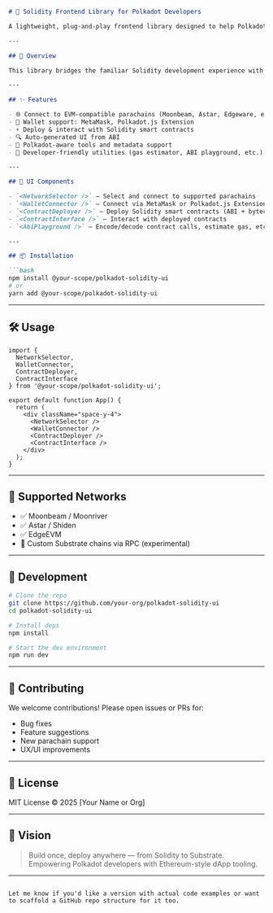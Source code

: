 

```markdown
# 🔮 Solidity Frontend Library for Polkadot Developers

A lightweight, plug-and-play frontend library designed to help Polkadot developers interact seamlessly with Solidity smart contracts deployed on EVM-compatible parachains like Moonbeam, Astar, and EdgeEVM.

---

## 🚀 Overview

This library bridges the familiar Solidity development experience with the Polkadot ecosystem. Whether you're deploying new contracts or building UIs that interact with existing EVM-based contracts, this toolset makes it easy to connect, deploy, and interact — all using React components powered by Polkadot.js and ethers.js.

---

## ✨ Features

- 🌐 Connect to EVM-compatible parachains (Moonbeam, Astar, Edgeware, etc.)
- 👛 Wallet support: MetaMask, Polkadot.js Extension
- ⚡ Deploy & interact with Solidity smart contracts
- 🔍 Auto-generated UI from ABI
- 🧠 Polkadot-aware tools and metadata support
- 🔧 Developer-friendly utilities (gas estimator, ABI playground, etc.)

---

## 🧩 UI Components

- `<NetworkSelector />` – Select and connect to supported parachains
- `<WalletConnector />` – Connect via MetaMask or Polkadot.js Extension
- `<ContractDeployer />` – Deploy Solidity smart contracts (ABI + bytecode)
- `<ContractInterface />` – Interact with deployed contracts
- `<AbiPlayground />` – Encode/decode contract calls, estimate gas, etc.

---

## 📦 Installation

```bash
npm install @your-scope/polkadot-solidity-ui
# or
yarn add @your-scope/polkadot-solidity-ui
```

---

## 🛠️ Usage

```tsx
import {
  NetworkSelector,
  WalletConnector,
  ContractDeployer,
  ContractInterface
} from '@your-scope/polkadot-solidity-ui';

export default function App() {
  return (
    <div className="space-y-4">
      <NetworkSelector />
      <WalletConnector />
      <ContractDeployer />
      <ContractInterface />
    </div>
  );
}
```

---

## 🔗 Supported Networks

- ✅ Moonbeam / Moonriver
- ✅ Astar / Shiden
- ✅ EdgeEVM
- 🧪 Custom Substrate chains via RPC (experimental)

---

## 🧪 Development

```bash
# Clone the repo
git clone https://github.com/your-org/polkadot-solidity-ui
cd polkadot-solidity-ui

# Install deps
npm install

# Start the dev environment
npm run dev
```

---

## 🤝 Contributing

We welcome contributions! Please open issues or PRs for:
- Bug fixes
- Feature suggestions
- New parachain support
- UX/UI improvements

---

## 📄 License

MIT License © 2025 [Your Name or Org]

---

## 🔮 Vision

> Build once, deploy anywhere — from Solidity to Substrate.  
> Empowering Polkadot developers with Ethereum-style dApp tooling.

---

```

Let me know if you'd like a version with actual code examples or want to scaffold a GitHub repo structure for it too.
